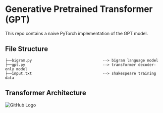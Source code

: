 # Generative Pretrained Transformer (GPT)

This repo contains a naive PyTorch implementation of the GPT model.

## File Structure
```
├──bigram.py                                --> bigram language model
├──gpt.py                                   --> transformer decoder-only model
├──input.txt                                --> shakespeare training data
```

## Transformer Architecture
![GitHub Logo](https://machinelearningmastery.com/wp-content/uploads/2021/08/attention_research_1.png)
